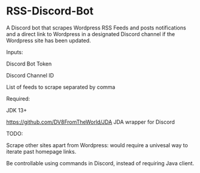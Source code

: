 # RSS-Discord-Bot

A Discord bot that scrapes Wordpress RSS Feeds and posts notifications and a direct link to Wordpress in a designated Discord channel if the Wordpress site has been updated.

Inputs:

Discord Bot Token

Discord Channel ID

List of feeds to scrape separated by comma

Required:

JDK 13+

https://github.com/DV8FromTheWorld/JDA JDA wrapper for Discord

TODO:

Scrape other sites apart from Wordpress: would require a univesal way to iterate past homepage links.

Be controllable using commands in Discord, instead of requiring Java client.
